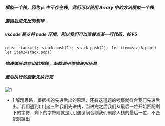 ##### 模拟一个栈，因为 js 中不存在栈，我们可以使用 Arrary 中的方法模拟一个栈,

##### 遵循后进先出的规律

#####  vscode 是支持 node 环境，所以我们可以直接点某一行代码，按 F5

`const stack=[]; `
`stack.push(1); `
`stack.push(2); `
`let item=stack.pop() `
`let item2=stack.pop()`

##### 栈遵循后进先出的规律，函数调用堆栈使用场景

##### 最后执行的函数先执行完

![1](./images/stack.png)

- 1 解题思路，根据栈的先进后出的原理，还有这道题的考察就符合我们先进后出，我们遇到(,{,[这三种我们先进栈，当进完之后我们从最后一位开始匹配剩下的字符，剩下的字符则就是),},]遇见闭合则我们删除入栈的最后一位，不匹配则跳出

